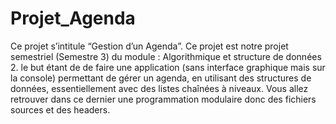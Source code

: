 # Projet_Agenda
Ce projet s’intitule “Gestion d’un Agenda”. Ce projet est notre projet semestriel (Semestre 3) du module : Algorithmique et structure de données 2.
le but étant de de faire une application (sans interface graphique mais sur la console) permettant de gérer un agenda, en utilisant des structures de données, essentiellement avec des listes chaînées à niveaux.
Vous allez retrouver dans ce dernier une programmation modulaire donc des fichiers sources et des headers.
